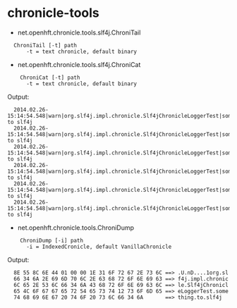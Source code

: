chronicle-tools
===============

  * net.openhft.chronicle.tools.slf4j.ChroniTail
  ``` 
    ChroniTail [-t] path
        -t = text chronicle, default binary
  ```

  * net.openhft.chronicle.tools.slf4j.ChroniCat
  ``` 
      ChroniCat [-t] path
        -t = text chronicle, default binary
  ``` 
  Output:
  ``` 
    2014.02.26-15:14:54.548|warn|org.slf4j.impl.chronicle.Slf4jChronicleLoggerTest|something to slf4j
    2014.02.26-15:14:54.548|warn|org.slf4j.impl.chronicle.Slf4jChronicleLoggerTest|something to slf4j
    2014.02.26-15:14:54.548|warn|org.slf4j.impl.chronicle.Slf4jChronicleLoggerTest|something to slf4j
    2014.02.26-15:14:54.548|warn|org.slf4j.impl.chronicle.Slf4jChronicleLoggerTest|something to slf4j
    2014.02.26-15:14:54.548|warn|org.slf4j.impl.chronicle.Slf4jChronicleLoggerTest|something to slf4j
    2014.02.26-15:14:54.548|warn|org.slf4j.impl.chronicle.Slf4jChronicleLoggerTest|something to slf4j
  ``` 

  * net.openhft.chronicle.tools.ChroniDump
  ``` 
      ChroniDump [-i] path
        -i = IndexedCronicle, default VanillaChronicle
  ``` 
  Output:
  ``` 
    8E 55 8C 6E 44 01 00 00 1E 31 6F 72 67 2E 73 6C ==> .U.nD....1org.sl
    66 34 6A 2E 69 6D 70 6C 2E 63 68 72 6F 6E 69 63 ==> f4j.impl.chronic
    6C 65 2E 53 6C 66 34 6A 43 68 72 6F 6E 69 63 6C ==> le.Slf4jChronicl
    65 4C 6F 67 67 65 72 54 65 73 74 12 73 6F 6D 65 ==> eLoggerTest.some
    74 68 69 6E 67 20 74 6F 20 73 6C 66 34 6A       ==> thing.to.slf4j
  ```
